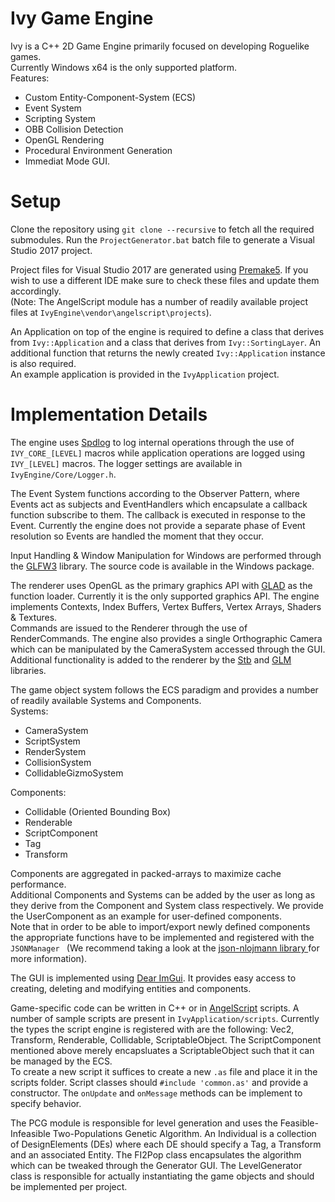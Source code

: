 # Ivy Game Engine
Ivy is a C++ 2D Game Engine primarily focused on developing Roguelike games. </br> Currently Windows x64 is the only supported platform. </br>
Features:
* Custom Entity-Component-System (ECS) 
* Event System 
* Scripting System 
* OBB Collision Detection
* OpenGL Rendering
* Procedural Environment Generation 
* Immediat Mode GUI. 

# Setup
Clone the repository using <code>git clone --recursive</code> to fetch all the required submodules.
Run the <code>ProjectGenerator.bat</code> batch file to generate a Visual Studio 2017 project.

Project files for Visual Studio 2017 are generated using <a href="https://github.com/premake/premake-core">Premake5</a>. If you wish to use a different IDE make sure to check these files and update them accordingly. <br/>(Note: The AngelScript module has a number of readily available project files at <code>IvyEngine\vendor\angelscript\projects</code>).

An Application on top of the engine is required to define a class that derives from <code>Ivy::Application</code> and a class that derives from <code>Ivy::SortingLayer</code>. An additional function that returns the newly created <code>Ivy::Application</code> instance is also required. <br/>An example application is provided in the <code>IvyApplication</code> project.

# Implementation Details
The engine uses <a href="https://github.com/gabime/spdlog">Spdlog</a> to log internal operations through the use of <code>IVY_CORE_[LEVEL]</code> macros while application operations are logged using <code>IVY_[LEVEL]</code> macros. The logger settings are available in <code>IvyEngine/Core/Logger.h</code>.

The Event System functions according to the Observer Pattern, where Events act as subjects and EventHandlers which encapsulate a callback function subscribe to them. The callback is executed in response to the Event. Currently the engine does not provide a separate phase of Event resolution so Events are handled the moment that they occur.

Input Handling & Window Manipulation for Windows are performed through the <a href="https://github.com/glfw/glfw">GLFW3</a> library. The source code is available in the Windows package.

The renderer uses OpenGL as the primary graphics API with <a href="https://github.com/Dav1dde/glad">GLAD<a/> as the function loader. Currently it is the only supported graphics API. The engine implements Contexts, Index Buffers, Vertex Buffers, Vertex Arrays, Shaders & Textures. </br> Commands are issued to the Renderer through the use of RenderCommands. The engine also provides a single Orthographic Camera which can be manipulated by the CameraSystem accessed through the GUI. </br>
Additional functionality is added to the renderer by the <a href="https://github.com/nothings/stb">Stb</a> and <a href="https://github.com/g-truc/glm">GLM</a> libraries.

The game object system follows the ECS paradigm and provides a number of readily available Systems and Components. </br>
Systems:
* CameraSystem
* ScriptSystem
* RenderSystem
* CollisionSystem
* CollidableGizmoSystem

Components:
* Collidable (Oriented Bounding Box)
* Renderable
* ScriptComponent
* Tag
* Transform

Components are aggregated in packed-arrays to maximize cache performance. </br>
Additional Components and Systems can be added by the user as long as they derive from the Component and System class respectively. We provide the UserComponent as an example for user-defined components. </br>Note that in order to be able to import/export newly defined components the appropriate functions have to be implemented and registered with the <code> JSONManager </code> (We recommend taking a look at the <a href="https://github.com/nlohmann/json"> json-nlojmann library </a> for more information).

The GUI is implemented using <a href="https://github.com/ocornut/imgui">Dear ImGui</a>. It provides easy access to creating, deleting and modifying entities and components.

Game-specific code can be written in C++ or in <a href="https://www.angelcode.com/angelscript">AngelScript</a> scripts. A number of sample scripts are present in <code>IvyApplication/scripts</code>. Currently the types the script engine is registered with are the following: Vec2, Transform, Renderable, Collidable, ScriptableObject. The ScriptComponent mentioned above merely encapsluates a ScriptableObject such that it can be managed by the ECS. </br>
To create a new script it suffices to create a new <code>.as</code> file and place it in the scripts folder. Script classes should <code>#include 'common.as'</code> and provide a constructor. The <code>onUpdate</code> and <code>onMessage</code> methods can be implement to specify behavior.

The PCG module is responsible for level generation and uses the Feasible-Infeasible Two-Populations Genetic Algorithm. An Individual is a collection of DesignElements (DEs) where each DE should specify a Tag, a Transform and an associated Entity. The FI2Pop class encapsulates the algorithm which can be tweaked through the Generator GUI. The LevelGenerator class is responsible for actually instantiating the game objects and should be implemented per project.


